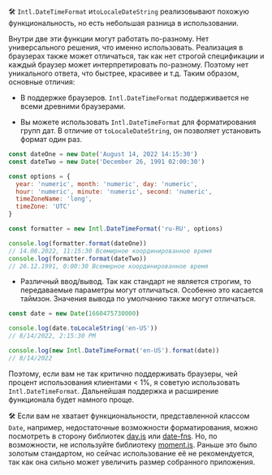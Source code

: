 🛠 `Intl.DateTimeFormat` и`toLocaleDateString` реализовывают похожую функциональность,
но есть небольшая разница в использовании.

Внутри две эти функции могут работать по-разному.
Нет универсального решения, что именно использовать. Реализация в браузерах также может отличаться, так как
нет строгой спецификации и каждый браузер может интерпретировать по-разному.
Поэтому нет уникального ответа, что быстрее, красивее и т.д.
Таким образом, основные отличия:

- В поддержке браузеров. `Intl.DateTimeFormat` поддерживается не всеми древними браузерами.

- Вы можете использовать `Intl.DateTimeFormat` для форматирования групп дат. В отличие от `toLocaleDateString`,
он позволяет установить формат один раз.

```js
const dateOne = new Date('August 14, 2022 14:15:30')
const dateTwo = new Date('December 26, 1991 02:00:30')

const options = {
  year: 'numeric', month: 'numeric', day: 'numeric',
  hour: 'numeric', minute: 'numeric', second: 'numeric',
  timeZoneName: 'long',
  timeZone: 'UTC'
}

const formatter = new Intl.DateTimeFormat('ru-RU', options)

console.log(formatter.format(dateOne))
// 14.08.2022, 11:15:30 Всемирное координированное время
console.log(formatter.format(dateTwo))
// 26.12.1991, 0:00:30 Всемирное координированное время
```

- Различный ввод/вывод. Так как стандарт не является строгим, то передаваемые параметры могут
отличаться. Особенно это касается таймзон. Значения вывода по умолчанию также могут отличаться.

```js
const date = new Date(1660475730000)

console.log(date.toLocaleString('en-US'))
// 8/14/2022, 2:15:30 PM

console.log(new Intl.DateTimeFormat('en-US').format(date))
// 8/14/2022
```

Поэтому, если вам не так критично поддерживать браузеры, чей процент использования клиентами < 1%,
я советую использовать `Intl.DateTimeFormat`. Дальнейшая поддержка и расширение функционала будет намного проще.

🛠 Если вам не хватает функциональности, представленной классом `Date`,
например, недостаточные возможности форматирования, можно посмотреть в сторону библиотек
[day.js](https://day.js.org/docs/en) или [date-fns](https://date-fns.org/docs/Getting-Started).
Но, по возможности, не используйте библиотеку [moment.js](https://momentjs.com/).
Раньше это было золотым стандартом, но сейчас использование её не рекомендуется, так как она сильно может увеличить
размер собранного приложения.
